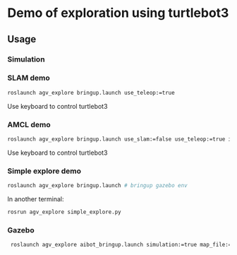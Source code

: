 # Demo of exploration using turtlebot3


## Usage

### Simulation

### SLAM demo

```bash
roslaunch agv_explore bringup.launch use_teleop:=true
```

Use keyboard to control turtlebot3

### AMCL demo

```bash
roslaunch agv_explore bringup.launch use_slam:=false use_teleop:=true initial_pose_x:=-2 initial_pose_y:=-0.5
```

Use keyboard to control turtlebot3




### Simple explore demo

```bash
roslaunch agv_explore bringup.launch # bringup gazebo env
```

In another terminal:

```bash
rosrun agv_explore simple_explore.py
```


### Gazebo

```bash
 roslaunch agv_explore aibot_bringup.launch simulation:=true map_file:=/home/chou/ros/agv_ws/src/gas_sensing/agv_explore/map/turtlebot3/turtlebot3_gazebo_world_map.yaml
```